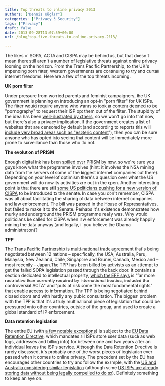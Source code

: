 ```yaml
---
title: Top threats to online privacy 2013
authors: ["Dennis Kügler"]
categories: ["Privacy & Security"]
tags: ["Privacy"]
draft: false
date: 2013-09-28T13:07:59+00:00
url: /blog/top-five-threats-to-online-privacy-2013/

---
```

The likes of SOPA, ACTA and CISPA may be behind us, but that doesn't mean there still aren't a number of legislative threats against online privacy looming on the horizon. From the Trans Pacific Partnership, to the UK's impending porn filter, Western governments are continuing to try and curtail internet freedoms. Here are a few of the top threats incoming.


**UK porn filter**

Under pressure from worried parents and feminist campaigners, the UK government is planning on introducing an opt-in "porn filter" for UK ISPs. The filter would require anyone who wants to look at content deemed to be "pornography" to request their ISP opt them out of the filter. The stupidity of the idea has been [well-illustrated by others][1], so we won't go into that now, but there's also a privacy implication. If the government creates a list of websites that are censored by default (and according to reports this will [include very broad areas such as "esoteric content][2]"), then you can be sure anyone who has opted into seeing that content will be immediately more prone to surveillance than those who do not.

**The evolution of PRISM**

Enough digital ink has been [spilled over PRISM][3] by now, so we're sure you guys know what the programme involves (hint: it involves the NSA mining data from the servers of some of the biggest internet companies out there). Depending on your level of optimism there's a question over what the US government will do now its activities are out in the open. Another interesting point is that there are still [some US politicians pushing for a new version of CISPA][4] to be introduced to the senate. In case you don't remember, CISPA was all about facilitating the sharing of data between internet companies and law enforcement. The bill was passed in the House of Representatives, but failed to make it to the Senate. Perhaps it's existence demonstrates how murky and underground the PRISM programme really was. Why would politicians be called for CISPA when law enforcement was already happily mining the data anyway (and legally, if you believe the Obama administration)? 

**TPP**

The [Trans Pacific Partnership is multi-national trade agreement][5] that's being negotiated between 12 nations – specifically, the USA, Australia, Peru, Malaysia, New Zealand, Chile, Singapore and Brunei, Canada, Mexico and – most recently - Japan.The TPP has been billed by activists as an attempt to get the failed SOPA legislation passed through the back door. It contains a section dedicated to intellectual property, [which the EFF says][5] is "far more restrictive than currently required by international treaties, included the controversial ACTA" and "puts at risk some the most fundamental rights" that enable access to information. The TPP is being negotiated behind closed doors and with hardly any public consultation. The biggest problem with the TPP is that it's a truly multinational piece of legislation that could be pressured onto other countries, outside of the group, and used to create a global standard of IP enforcement. 

**Data retention legislation**

The entire EU (with [a few notable exceptions][6]) is subject to the [EU Data Retention Directive][7], which mandates all ISPs store user data (such as web logs, addresses and billing info) for between one and two years after an individual leaves the ISP's service. Although the Data Retention Directive is rarely discussed, it's probably one of the worst pieces of legislation ever passed when it comes to online privacy. The precedent set by the EU has encouraged other countries to try and follow the example, with the [US and Australia considering similar legislation][8] (although some [US ISPs are already storing data without being legally compelled to do so][9]). Definitely something to keep an eye on.

 [1]: http://paidcontent.org/2013/07/22/the-uks-opt-in-system-for-porn-is-a-terrible-idea-and-heres-why/
 [2]: http://www.huffingtonpost.com/2013/07/29/uk-internet-filter-block-more-than-porn_n_3670771.html
 [3]: http://www.theguardian.com/world/prism
 [4]: http://rt.com/usa/feinstein-cispa-cyber-security-342/
 [5]: https://www.eff.org/issues/tpp
 [6]: http://europa.eu/rapid/press-release_IP-12-530_en.htm
 [7]: http://en.wikipedia.org/wiki/Data_Retention_Directive
 [8]: http://news.cnet.com/8301-13578_3-57575160-38/congressman-endorses-data-retention-law-then-backs-away/
 [9]: http://www.wired.com/threatlevel/2011/09/cellular-customer-data/